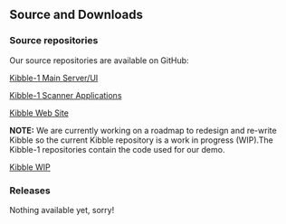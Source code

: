 ## Source and Downloads

### Source repositories

Our source repositories are available on GitHub:

[Kibble-1 Main Server/UI](https://github.com/apache/kibble-1)

[Kibble-1 Scanner Applications](https://github.com/apache/kibble-scanners)

[Kibble Web Site](https://github.com/apache/kibble-website)

**NOTE:** We are currently working on a roadmap to redesign and re-write Kibble so the current Kibble repository is a work in progress (WIP).The Kibble-1 repositories contain the code used for our demo.

[Kibble WIP](https://github.com/apache/kibble-1)

### Releases
Nothing available yet, sorry!
